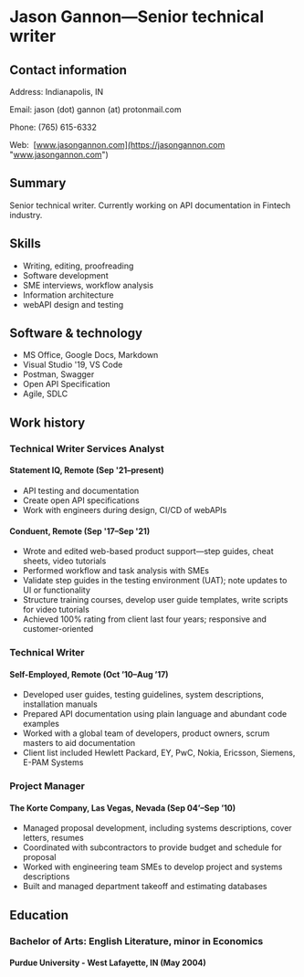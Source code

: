 # Jason Gannon—Senior technical writer

## Contact information

Address: Indianapolis, IN

Email: jason (dot) gannon (at) protonmail.com

Phone: (765) 615-6332

Web: &nbsp;[www.jasongannon.com](https://jasongannon.com "www.jasongannon.com")

## Summary

Senior technical writer. Currently working on API documentation in Fintech industry.

## Skills

- Writing, editing, proofreading
- Software development
- SME interviews, workflow analysis
- Information architecture
- webAPI design and testing

## Software & technology

- MS Office, Google Docs, Markdown
- Visual Studio '19, VS Code
- Postman, Swagger
- Open API Specification
- Agile, SDLC

## Work history

### Technical Writer Services Analyst

#### Statement IQ, Remote (Sep '21–present)

- API testing and documentation
- Create open API specifications
- Work with engineers during design, CI/CD of webAPIs

#### Conduent, Remote (Sep '17–Sep '21)

- Wrote and edited web-based product support—step guides, cheat sheets, video tutorials
- Performed workflow and task analysis with SMEs
- Validate step guides in the testing environment (UAT); note updates to UI or functionality
- Structure training courses, develop user guide templates, write scripts for video tutorials
- Achieved 100% rating from client last four years; responsive and customer-oriented

### Technical Writer

#### Self-Employed, Remote (Oct ’10–Aug ’17)

- Developed user guides, testing guidelines, system descriptions, installation manuals
- Prepared API documentation using plain language and abundant code examples
- Worked with a global team of developers, product owners, scrum masters to aid documentation
- Client list included Hewlett Packard, EY, PwC, Nokia, Ericsson, Siemens, E-PAM Systems

### Project Manager

#### The Korte Company, Las Vegas, Nevada (Sep 04’–Sep ’10)

- Managed proposal development, including systems descriptions, cover letters, resumes
- Coordinated with subcontractors to provide budget and schedule for proposal
- Worked with engineering team SMEs to develop project and systems descriptions
- Built and managed department takeoff and estimating databases

## Education

### Bachelor of Arts: English Literature, minor in Economics

#### Purdue University - West Lafayette, IN (May 2004)
